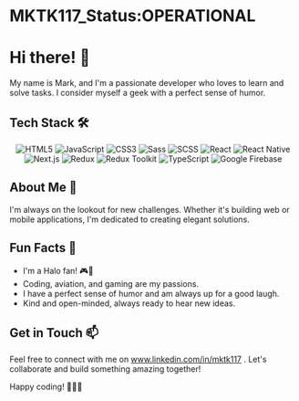 # MKTK117_Status:OPERATIONAL

# Hi there! 👋

My name is Mark, and I'm a passionate developer who loves to learn and solve tasks. I consider myself a geek with a perfect sense of humor.

## Tech Stack 🛠️

<p align="center">
  <img src="https://img.shields.io/badge/HTML5-E34F26?logo=html5&logoColor=white&style=flat-square" alt="HTML5">
  <img src="https://img.shields.io/badge/JavaScript-F7DF1E?logo=javascript&logoColor=black&style=flat-square" alt="JavaScript">
  <img src="https://img.shields.io/badge/CSS3-1572B6?logo=css3&logoColor=white&style=flat-square" alt="CSS3">
  <img src="https://img.shields.io/badge/Sass-CC6699?logo=sass&logoColor=white&style=flat-square" alt="Sass">
  <img src="https://img.shields.io/badge/SCSS-CC6699?logo=sass&logoColor=white&style=flat-square" alt="SCSS">
  <img src="https://img.shields.io/badge/React-61DAFB?logo=react&logoColor=white&style=flat-square" alt="React">
  <img src="https://img.shields.io/badge/React_Native-61DAFB?logo=react&logoColor=white&style=flat-square" alt="React Native">
  <img src="https://img.shields.io/badge/Next.js-000000?logo=next.js&logoColor=white&style=flat-square" alt="Next.js">
  <img src="https://img.shields.io/badge/Redux-764ABC?logo=redux&logoColor=white&style=flat-square" alt="Redux">
  <img src="https://img.shields.io/badge/Redux_Toolkit-764ABC?logo=redux&logoColor=white&style=flat-square" alt="Redux Toolkit">
  <img src="https://img.shields.io/badge/TypeScript-3178C6?logo=typescript&logoColor=white&style=flat-square" alt="TypeScript">
  <img src="https://img.shields.io/badge/Firebase-FFCA28?logo=firebase&logoColor=black&style=flat-square" alt="Google Firebase">
</p>

## About Me 💼

I'm always on the lookout for new challenges. Whether it's building web or mobile applications, I'm dedicated to creating elegant solutions.

## Fun Facts 🚀

- I'm a Halo fan! 🎮🔫
- Coding, aviation, and gaming are my passions.
- I have a perfect sense of humor and am always up for a good laugh.
- Kind and open-minded, always ready to hear new ideas.

## Get in Touch 📫

Feel free to connect with me on www.linkedin.com/in/mktk117 . Let's collaborate and build something amazing together!

Happy coding! 👩‍💻🚀







